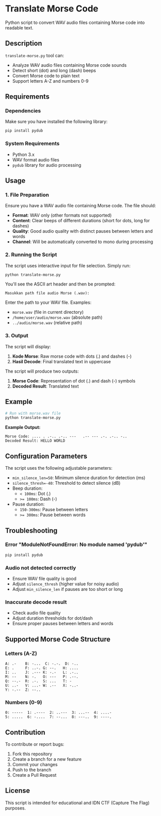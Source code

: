 # Translate Morse Code

Python script to convert WAV audio files containing Morse code into readable text.

## Description

`translate-morse.py` tool can:
- Analyze WAV audio files containing Morse code sounds
- Detect short (dot) and long (dash) beeps
- Convert Morse code to plain text
- Support letters A-Z and numbers 0-9

## Requirements

### Dependencies

Make sure you have installed the following library:

```bash
pip install pydub
```

### System Requirements

- Python 3.x
- WAV format audio files
- `pydub` library for audio processing

## Usage

### 1. File Preparation

Ensure you have a WAV audio file containing Morse code. The file should:
- **Format**: WAV only (other formats not supported)
- **Content**: Clear beeps of different durations (short for dots, long for dashes)
- **Quality**: Good audio quality with distinct pauses between letters and words
- **Channel**: Will be automatically converted to mono during processing

### 2. Running the Script

The script uses interactive input for file selection. Simply run:

```bash
python translate-morse.py
```

You'll see the ASCII art header and then be prompted:

```
Masukkan path file audio Morse (.wav):
```

Enter the path to your WAV file. Examples:
- `morse.wav` (file in current directory)
- `/home/user/audio/morse.wav` (absolute path)
- `../audio/morse.wav` (relative path)

### 3. Output

The script will display:
1. **Kode Morse**: Raw morse code with dots (.) and dashes (-)
2. **Hasil Decode**: Final translated text in uppercase

The script will produce two outputs:
1. **Morse Code**: Representation of dot (.) and dash (-) symbols
2. **Decoded Result**: Translated text

## Example

```bash
# Run with morse.wav file
python translate-morse.py
```

**Example Output:**

```
Morse Code: .... . .-.. .-.. ---   .-- --- .-. .-.. -..
Decoded Result: HELLO WORLD
```

## Configuration Parameters

The script uses the following adjustable parameters:

- `min_silence_len=50`: Minimum silence duration for detection (ms)
- `silence_thresh=-40`: Threshold to detect silence (dB)
- Beep duration:
  - `< 100ms`: Dot (.)
  - `>= 100ms`: Dash (-)
- Pause duration:
  - `150-300ms`: Pause between letters
  - `>= 300ms`: Pause between words

## Troubleshooting

### Error "ModuleNotFoundError: No module named 'pydub'"

```bash
pip install pydub
```

### Audio not detected correctly

- Ensure WAV file quality is good
- Adjust `silence_thresh` (higher value for noisy audio)
- Adjust `min_silence_len` if pauses are too short or long

### Inaccurate decode result

- Check audio file quality
- Adjust duration thresholds for dot/dash
- Ensure proper pauses between letters and words

## Supported Morse Code Structure

### Letters (A-Z)

```
A: .-    B: -...  C: -.-.  D: -..
E: .     F: ..-. G: --.   H: ....
I: ..    J: .--- K: -.-   L: .-..
M: --    N: -.   O: ---   P: .--.
Q: --.-  R: .-.  S: ...   T: -
U: ..-   V: ...- W: .--   X: -..-
Y: -.--  Z: --..
```

### Numbers (0-9)

```
0: -----  1: .----  2: ..---  3: ...--  4: ....-
5: .....  6: -....  7: --...  8: ---..  9: ----.
```

## Contribution

To contribute or report bugs:

1. Fork this repository
2. Create a branch for a new feature
3. Commit your changes
4. Push to the branch
5. Create a Pull Request

## License

This script is intended for educational and IDN CTF (Capture The Flag) purposes.


